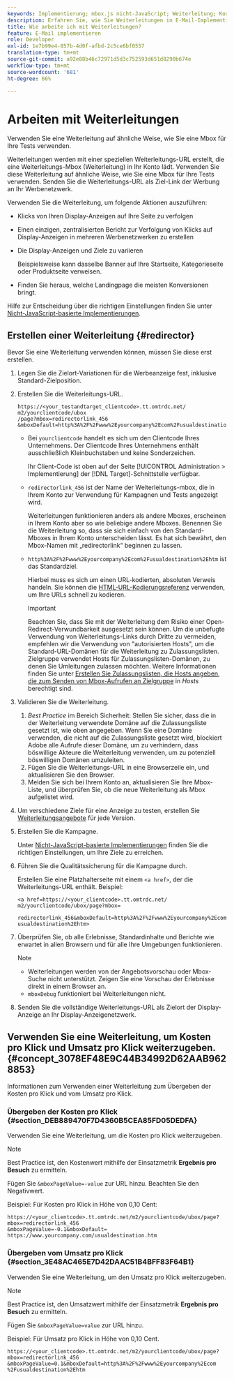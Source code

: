 ```yaml
---
keywords: Implementierung; mbox.js nicht-JavaScript; Weiterleitung; Kosten pro Klick; Umsatz pro Klick
description: Erfahren Sie, wie Sie Weiterleitungen in E-Mail-Implementierungen verwenden, ähnlich wie Sie eine Mbox in Ihrer Adobe [!DNL Target] Aktivitäten verwenden.
title: Wie arbeite ich mit Weiterleitungen?
feature: E-Mail implementieren
role: Developer
exl-id: 1e7b99e4-857b-4d0f-afbd-2c5ce6bf0557
translation-type: tm+mt
source-git-commit: a92e88b46c72971d5d3c752593d651d8290b674e
workflow-type: tm+mt
source-wordcount: '681'
ht-degree: 66%

---
```


# Arbeiten mit Weiterleitungen

Verwenden Sie eine Weiterleitung auf ähnliche Weise, wie Sie eine Mbox für Ihre Tests verwenden.

Weiterleitungen werden mit einer speziellen Weiterleitungs-URL erstellt, die eine Weiterleitungs-Mbox (Weiterleitung) in Ihr Konto lädt. Verwenden Sie diese Weiterleitung auf ähnliche Weise, wie Sie eine Mbox für Ihre Tests verwenden. Senden Sie die Weiterleitungs-URL als Ziel-Link der Werbung an Ihr Werbenetzwerk.

Verwenden Sie die Weiterleitung, um  folgende Aktionen auszuführen:

* Klicks von Ihren Display-Anzeigen auf Ihre Seite zu verfolgen
* Einen einzigen, zentralisierten Bericht zur Verfolgung von Klicks auf Display-Anzeigen in mehreren Werbenetzwerken zu erstellen
* Die Display-Anzeigen und Ziele zu variieren

   Beispielsweise kann dasselbe Banner auf Ihre Startseite, Kategorieseite oder Produktseite verweisen.

* Finden Sie heraus, welche Landingpage die meisten Konversionen bringt.

Hilfe zur Entscheidung über die richtigen Einstellungen finden Sie unter  [Nicht-JavaScript-basierte Implementierungen](/help/c-implementing-target/c-non-javascript-based-implementation/non-javascript-based-implementation.md#concept_4799C58B081A43F6B3B8CC25A8D5D7C4).

## Erstellen einer Weiterleitung {#redirector}

Bevor Sie eine Weiterleitung verwenden können, müssen Sie diese erst erstellen.

1. Legen Sie die Zielort-Variationen für die Werbeanzeige fest, inklusive Standard-Zielposition.
1. Erstellen Sie die Weiterleitungs-URL.

   ```
   https://<your_testandtarget_clientcode>.tt.omtrdc.net/​m2/yourclientcode/ubox
   /​page?mbox=redirectorlink_456
   &mboxDefault=http%3A%2F%2Fwww%2Eyourcompany%2Ecom%2Fusualdestination%2Ehtm
   ```

   * Bei `yourclientcode` handelt es sich um den Clientcode Ihres Unternehmens. Der Clientcode Ihres Unternehmens enthält ausschließlich Kleinbuchstaben und keine Sonderzeichen.

      Ihr Client-Code ist oben auf der Seite [!UICONTROL Administration > Implementierung] der [!DNL Target]-Schnittstelle verfügbar.

   * `redirectorlink_456` ist der Name der Weiterleitungs-mbox, die in Ihrem Konto zur Verwendung für Kampagnen und Tests angezeigt wird.

      Weiterleitungen funktionieren anders als andere Mboxes, erscheinen in Ihrem Konto aber so wie beliebige andere Mboxes. Benennen Sie die Weiterleitung so, dass sie sich einfach von den Standard-Mboxes in Ihrem Konto unterscheiden lässt.  Es hat sich bewährt, den Mbox-Namen mit „redirectorlink“ beginnen zu lassen.

   * `http%3A%2F%2Fwww%2Eyourcompany%2Ecom%2Fusualdestination%2Ehtm` ist das Standardziel.

      Hierbei muss es sich um einen URL-kodierten, absoluten Verweis handeln. Sie können die [HTML-URL-Kodierungsreferenz](https://www.w3schools.com/tags/ref_urlencode.asp) verwenden, um Ihre URLs schnell zu kodieren.

      >[!IMPORTANT]
      >
      >Beachten Sie, dass Sie mit der Weiterleitung dem Risiko einer Open-Redirect-Verwundbarkeit ausgesetzt sein können. Um die unbefugte Verwendung von Weiterleitungs-Links durch Dritte zu vermeiden, empfehlen wir die Verwendung von &quot;autorisierten Hosts&quot;, um die Standard-URL-Domänen für die Weiterleitung zu Zulassungslisten. Zielgruppe verwendet Hosts für Zulassungslisten-Domänen, zu denen Sie Umleitungen zulassen möchten. Weitere Informationen finden Sie unter [Erstellen Sie Zulassungslisten, die Hosts angeben, die zum Senden von Mbox-Aufrufen an Zielgruppe](/help/administrating-target/hosts.md#allowlist) in *Hosts* berechtigt sind.

1. Validieren Sie die Weiterleitung.
   1. *Best Practice* im Bereich Sicherheit: Stellen Sie sicher, dass die in der Weiterleitung verwendete Domäne auf die Zulassungsliste gesetzt ist, wie oben angegeben. Wenn Sie eine Domäne verwenden, die nicht auf die Zulassungsliste gesetzt wird, blockiert Adobe alle Aufrufe dieser Domäne, um zu verhindern, dass böswillige Akteure die Weiterleitung verwenden, um zu potenziell böswilligen Domänen umzuleiten.
   1. Fügen Sie die Weiterleitungs-URL in eine Browserzeile ein, und aktualisieren Sie den Browser.
   1. Melden Sie sich bei Ihrem Konto an, aktualisieren Sie Ihre Mbox-Liste, und überprüfen Sie, ob die neue Weiterleitung als Mbox aufgelistet wird.
1. Um verschiedene Ziele für eine Anzeige zu testen, erstellen Sie [Weiterleitungsangebote](/help/c-experiences/c-visual-experience-composer/redirect-offer.md#task_9578678D42784F5EB9638F8AC8C911FA) für jede Version.
1. Erstellen Sie die Kampagne.

   Unter [Nicht-JavaScript-basierte Implementierungen](/help/c-implementing-target/c-non-javascript-based-implementation/non-javascript-based-implementation.md#concept_4799C58B081A43F6B3B8CC25A8D5D7C4) finden Sie die richtigen Einstellungen, um Ihre Ziele zu erreichen.
1. Führen Sie die Qualitätssicherung für die Kampagne durch.

   Erstellen Sie eine Platzhalterseite mit einem `<a href>`, der die Weiterleitungs-URL enthält. Beispiel:

   ```
   <a href=https://<your_clientcode>.tt.omtrdc.net/​m2/yourclientcode/ubox/​page?mbox=
   
   redirectorlink_456&mboxDefault=http%3A%2F%2Fwww%2Eyourcompany%2Ecom%2F​usualdestination%2Ehtm>
   ```

1. Überprüfen Sie, ob alle Erlebnisse, Standardinhalte und Berichte wie erwartet in allen Browsern und für alle Ihre Umgebungen funktionieren.

   >[!NOTE]
   >
   >* Weiterleitungen werden von der Angebotsvorschau oder Mbox-Suche nicht unterstützt. Zeigen Sie eine Vorschau der Erlebnisse direkt in einem Browser an.
   >* `mboxDebug` funktioniert bei Weiterleitungen nicht.


1. Senden Sie die vollständige Weiterleitungs-URL als Zielort der Display-Anzeige an Ihr Display-Anzeigenetzwerk.

## Verwenden Sie eine Weiterleitung, um Kosten pro Klick und Umsatz pro Klick weiterzugeben.{#concept_3078EF48E9C44B34992D62AAB9628853}

Informationen zum Verwenden einer Weiterleitung zum Übergeben der Kosten pro Klick und vom Umsatz pro Klick.

### Übergeben der Kosten pro Klick {#section_DEB889470F7D4360B5CEA85FD05DEDFA}

Verwenden Sie eine Weiterleitung, um die Kosten pro Klick weiterzugeben.

>[!NOTE]
>
>Best Practice ist, den Kostenwert mithilfe der Einsatzmetrik **Ergebnis pro Besuch** zu ermitteln.

Fügen Sie `&mboxPageValue=-value` zur URL hinzu. Beachten Sie den Negativwert.

Beispiel: Für Kosten pro Klick in Höhe von 0,10 Cent:

```
https://<your_clientcode>.tt.omtrdc.net/​m2/yourclientcode/ubox/​page?mbox=redirectorlink_456
&mboxPageValue=-0.1&mboxDefault=​https://www.yourcompany.com/usualdestination.htm
```

### Übergeben vom Umsatz pro Klick   {#section_3E48AC465E7D42DAAC51B4BFF83F64B1}

Verwenden Sie eine Weiterleitung, um den Umsatz pro Klick weiterzugeben.

>[!NOTE]
>
>Best Practice ist, den Umsatzwert mithilfe der Einsatzmetrik **Ergebnis pro Besuch** zu ermitteln.

Fügen Sie `&mboxPageValue=value` zur URL hinzu.

Beispiel: Für Umsatz pro Klick in Höhe von 0,10 Cent.

```
https://<​your_clientcode>​​​​.tt​​.omtrdc​.net/​​m2/​yourclientcode/​ubox/​​​page?mbox=redirectorlink_456
&mboxPageValue=0.1​&mbox​Default=​​http%3A%2F%2Fwww%2E​yourcompany%2Ecom​%2Fusualdestination%2Ehtm
```
